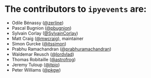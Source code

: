 # The contributors to `ipyevents` are:

+ Odile Bénassy ([@zerline](https://github.com/zerline))
+ Pascal Bugnion ([@pbugnion](https://github.com/pbugnion))
+ Sylvain Corlay ([@SylvainCorlay](https://github.com/SylvainCorlay))
+ Matt Craig ([@mwcraig](https://github.com/mwcraig)), maintainer
+ Simon Gurcke ([@itssimon](https://github.com/itssimon))
+ Prabhu Ramachandran ([@prabhuramachandran](https://github.com/prabhuramachandran))
+ Waldemar Reusch ([@lordvlad](https://github.com/lordvlad))
+ Thomas Robitaille ([@astrofrog](https://github.com/astrofrog))
+ Jeremy Tuloup ([@jtpio](https://github.com/jtpio))
+ Peter Williams ([@pkgw](https://github.com/pkgw))
